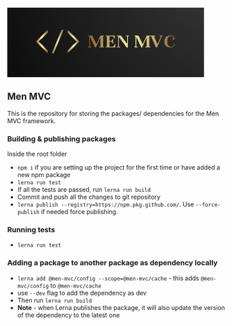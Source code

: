 ![Alt text](logo.png?raw=true "Title")
## Men MVC
This is the repository for storing the packages/ dependencies for the Men MVC framework.

### Building & publishing packages
Inside the root folder
- `npm i` if you are setting up the project for the first time or have added a new npm package
- `lerna run test`
- If all the tests are passed, run `lerna run build`
- Commit and push all the changes to git repository
- `lerna publish --registry=https://npm.pkg.github.com/`. Use  `--force-publish` if needed force publishing.

### Running tests
- `lerna run test`

### Adding a package to another package as dependency locally
- `lerna add @men-mvc/config --scope=@men-mvc/cache` - this adds `@men-mvc/config` to `@men-mvc/cache`
- use `--dev` flag to add the dependency as dev
- Then run `lerna run build`
- **Note** - when Lerna publishes the package, it will also update the version of the dependency to the latest one
